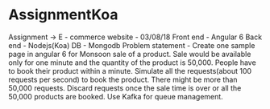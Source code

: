 # AssignmentKoa
Assignment -> E - commerce website - 03/08/18
Front end - Angular 6
Back end - Nodejs(Koa)
DB - Mongodb
Problem statement - Create one sample page in angular 6 for Monsoon sale of a product. Sale would be available only for one minute and the quantity of the product is 50,000. People have to book their product within a minute. Simulate all the requests(about 100 requests per second) to book the product. There might be more than 50,000 requests. Discard requests once the sale time is over or all the 50,000 products are booked. Use Kafka for queue management.  
